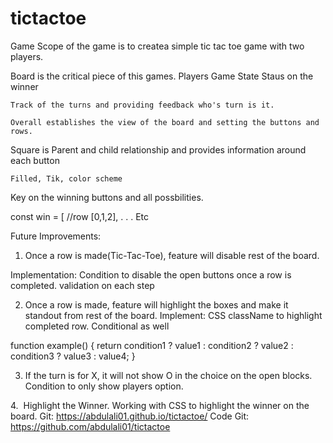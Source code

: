 # tictactoe
Game
Scope of the game is to createa simple tic tac toe game with two players.

Board is the critical piece of this games.
    Players
    Game State
    Staus on the winner

    Track of the turns and providing feedback who's turn is it.

    Overall establishes the view of the board and setting the buttons and rows.

Square is Parent and child relationship and provides information around each button

    Filled, Tik, color scheme

Key on the winning buttons and all possbilities.

const win = [
//row
[0,1,2],
.
.
.
Etc

Future Improvements:

1. Once a row is made(Tic-Tac-Toe), feature will disable rest of the board.

Implementation:
Condition to disable the open buttons once a row is completed. validation on each step

2. Once a row is made, feature will highlight the boxes and make it standout from rest of the board.
Implement: CSS className to highlight completed row. Conditional as well

function example() {
  return condition1 ? value1
    : condition2 ? value2
    : condition3 ? value3
    : value4;
}

3. If the turn is for X, it will not show O in the choice on the open blocks.
Condition to only show players option.

4.  Highlight the Winner.
Working with CSS to highlight the winner on the board.
Git: https://abdulali01.github.io/tictactoe/
Code Git: https://github.com/abdulali01/tictactoe


